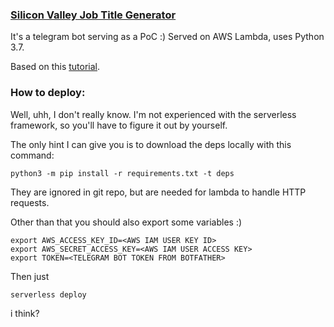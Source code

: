 ### [Silicon Valley Job Title Generator](https://t.me/svjtgbot)

It's a telegram bot serving as a PoC :)
Served on AWS Lambda, uses Python 3.7.

Based on this [tutorial](https://hackernoon.com/serverless-telegram-bot-on-aws-lambda-851204d4236c).


### How to deploy:

Well, uhh, I don't really know. I'm not experienced with the serverless framework, so you'll have to figure it out by yourself.

The only hint I can give you is to download the deps locally with this command:
```
python3 -m pip install -r requirements.txt -t deps
```
They are ignored in git repo, but are needed for lambda to handle HTTP requests.


Other than that you should also export some variables :)
```
export AWS_ACCESS_KEY_ID=<AWS IAM USER KEY ID>
export AWS_SECRET_ACCESS_KEY=<AWS IAM USER ACCESS KEY>
export TOKEN=<TELEGRAM BOT TOKEN FROM BOTFATHER>
```


Then just
```
serverless deploy
```
i think?
